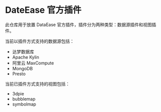 # DateEase 官方插件

此仓库用于放置 DataEase 官方插件，插件分为两种类型：数据源插件和视图插件。

当前以插件方式支持的数据源包括：

 - 达梦数据库
 - Apache Kylin
 - 阿里云 MaxCompute
 - MongoDB
 - Presto
 
当前已插件方式支持的视图包括：

 - 3dpie
 - bubblemap
 - symbolmap


